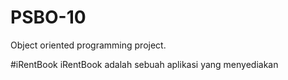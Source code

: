 # PSBO-10
Object oriented programming project.

#iRentBook
iRentBook adalah sebuah aplikasi yang menyediakan                                                                                                                                                                                                                                                                                                                                                                                                                                                                                                                                                                           
